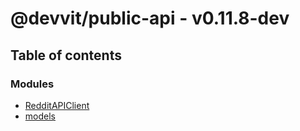# @devvit/public-api - v0.11.8-dev

## Table of contents

### Modules

- [RedditAPIClient](modules/RedditAPIClient.md)
- [models](modules/models.md)

